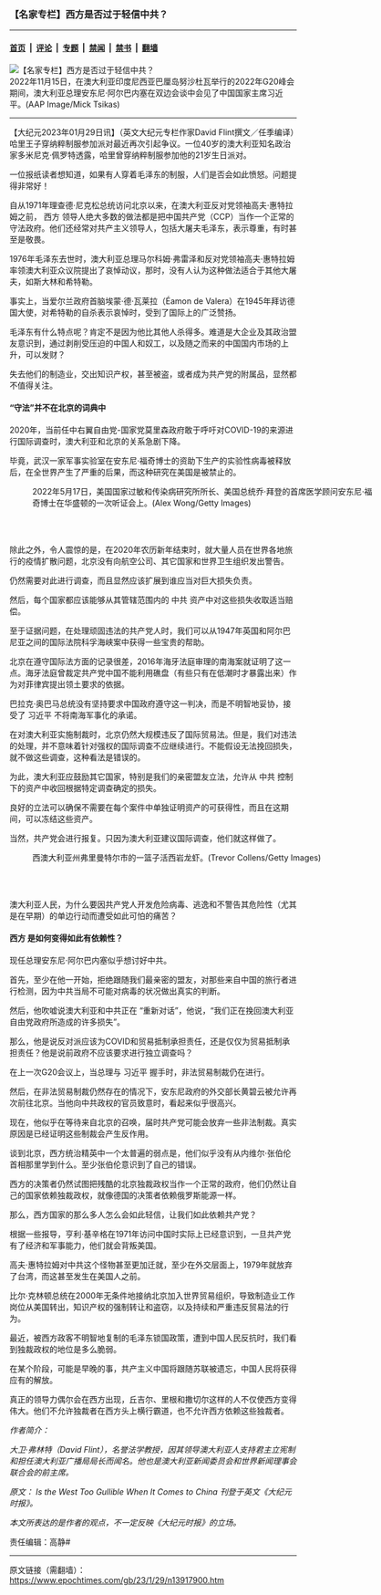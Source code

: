 ### 【名家专栏】西方是否过于轻信中共？

---

#### [首页](../../../..?n13917900) &nbsp;|&nbsp; [评论](../../../../../epoch-comment?n13917900) &nbsp;|&nbsp; [专题](../../../../../epoch-special?n13917900) &nbsp;|&nbsp; [禁闻](../../../../../epoch-news?n13917900) &nbsp;|&nbsp; [禁书](../../../../../books?n13917900) &nbsp;|&nbsp; [翻墙](https://github.com/gfw-breaker/nogfw/blob/master/README.md?n13917900)


<div><img alt="【名家专栏】西方是否过于轻信中共？" class="attachment-djy_600_400 size-djy_600_400 wp-post-image" src="https://i.epochtimes.com/assets/uploads/2023/01/id13917904-20221115001730505050-original-700x420-600x400.jpg"/>
<div class="caption">
 2022年11月15日，在澳大利亚印度尼西亚巴厘岛努沙杜瓦举行的2022年G20峰会期间，澳大利亚总理安东尼‧阿尔巴内塞在双边会谈中会见了中国国家主席习近平。(AAP Image/Mick Tsikas)
</div></div><hr/><div class="post_content" id="artbody" itemprop="articleBody">
 <!-- article content begin -->
 <p>
  【大纪元2023年01月29日讯】（英文大纪元专栏作家David Flint撰文／任季编译）哈里王子穿纳粹制服参加派对最近再次引起争议。一位40岁的澳大利亚知名政治家多米尼克‧佩罗特透露，哈里曾穿纳粹制服参加他的21岁生日派对。
 </p>
 <p>
  一位报纸读者想知道，如果有人穿着毛泽东的制服，人们是否会如此愤怒。问题提得非常好！
 </p>
 <p>
  自从1971年理查德‧尼克松总统访问北京以来，在澳大利亚反对党领袖高夫‧惠特拉姆之前，
  <ok href="https://www.epochtimes.com/gb/tag/%E8%A5%BF%E6%96%B9.html">
   西方
  </ok>
  领导人绝大多数的做法都是把中国共产党（CCP）当作一个正常的守法政府。他们还经常对共产主义领导人，包括大屠夫毛泽东，表示尊重，有时甚至是敬畏。
 </p>
 <p>
  1976年毛泽东去世时，澳大利亚总理马尔科姆‧弗雷泽和反对党领袖高夫‧惠特拉姆率领澳大利亚众议院提出了哀悼动议，那时，没有人认为这种做法适合于其他大屠夫，如斯大林和希特勒。
 </p>
 <p>
  事实上，当爱尔兰政府首脑埃蒙‧德‧瓦莱拉（Éamon de Valera）在1945年拜访德国大使，对希特勒的自杀表示哀悼时，受到了国际上的广泛赞扬。
 </p>
 <p>
  毛泽东有什么特点呢？肯定不是因为他比其他人杀得多。难道是大企业及其政治盟友意识到，通过剥削受压迫的中国人和奴工，以及随之而来的中国国内市场的上升，可以发财？
 </p>
 <p>
  失去他们的制造业，交出知识产权，甚至被盗，或者成为共产党的附属品，显然都不值得关注。
 </p>
 <h4>
  “守法”并不在北京的词典中
 </h4>
 <p>
  2020年，当前任中右翼自由党-国家党莫里森政府敢于呼吁对COVID-19的来源进行国际调查时，澳大利亚和北京的关系急剧下降。
 </p>
 <p>
  毕竟，武汉一家军事实验室在安东尼‧福奇博士的资助下生产的实验性病毒被释放后，在全世界产生了严重的后果，而这种研究在美国是被禁止的。
 </p>
 <figure aria-describedby="caption-attachment-13917906" class="wp-caption aligncenter" id="attachment_13917906" style="width: 600px">
  <ok href="https://i.epochtimes.com/assets/uploads/2023/01/id13917906-GettyImages-1397749567-600x400.jpg" target="_blank">
   <img alt="" class="size-large wp-image-13917906" src="https://i.epochtimes.com/assets/uploads/2023/01/id13917906-GettyImages-1397749567-600x400-600x400.jpg"/>
  </ok>
  <br/><figcaption class="wp-caption-text" id="caption-attachment-13917906">
   2022年5月17日，美国国家过敏和传染病研究所所长、美国总统乔‧拜登的首席医学顾问安东尼‧福奇博士在华盛顿的一次听证会上。(Alex Wong/Getty Images)
  </figcaption><br/>
 </figure><br/>
 <p>
  除此之外，令人震惊的是，在2020年农历新年结束时，就大量人员在世界各地旅行的疫情扩散问题，北京没有向航空公司、其它国家和世界卫生组织发出警告。
 </p>
 <p>
  仍然需要对此进行调查，而且显然应该扩展到谁应当对巨大损失负责。
 </p>
 <p>
  然后，每个国家都应该能够从其管辖范围内的
  <ok href="https://www.epochtimes.com/gb/tag/%E4%B8%AD%E5%85%B1.html">
   中共
  </ok>
  资产中对这些损失收取适当赔偿。
 </p>
 <p>
  至于证据问题，在处理顽固违法的共产党人时，我们可以从1947年英国和阿尔巴尼亚之间的国际法院科孚海峡案中获得一些宝贵的帮助。
 </p>
 <p>
  北京在遵守国际法方面的记录很差，2016年海牙法庭审理的南海案就证明了这一点。海牙法庭曾裁定共产党中国不能利用礁盘（有些只有在低潮时才暴露出来）作为对菲律宾提出领土要求的依据。
 </p>
 <p>
  巴拉克‧奥巴马总统没有坚持要求中国政府遵守这一判决，而是不明智地妥协，接受了
  <ok href="https://www.epochtimes.com/gb/tag/%E4%B9%A0%E8%BF%91%E5%B9%B3.html">
   习近平
  </ok>
  不将南海军事化的承诺。
 </p>
 <p>
  在对澳大利亚实施制裁时，北京仍然大规模违反了国际贸易法。但是，我们对违法的处理，并不意味着针对强权的国际调查不应继续进行。不能假设无法挽回损失，就不做这些调查，这种看法是错误的。
 </p>
 <p>
  为此，澳大利亚应鼓励其它国家，特别是我们的亲密盟友立法，允许从
  <ok href="https://www.epochtimes.com/gb/tag/%E4%B8%AD%E5%85%B1.html">
   中共
  </ok>
  控制下的资产中收回根据特定调查确定的损失。
 </p>
 <p>
  良好的立法可以确保不需要在每个案件中单独证明资产的可获得性，而且在这期间，可以冻结这些资产。
 </p>
 <p>
  当然，共产党会进行报复。只因为澳大利亚建议国际调查，他们就这样做了。
 </p>
 <figure aria-describedby="caption-attachment-13917908" class="wp-caption aligncenter" id="attachment_13917908" style="width: 600px">
  <ok href="https://i.epochtimes.com/assets/uploads/2023/01/id13917908-GettyImages-1230312139-600x400.jpg" target="_blank">
   <img alt="" class="size-large wp-image-13917908" src="https://i.epochtimes.com/assets/uploads/2023/01/id13917908-GettyImages-1230312139-600x400-600x400.jpg"/>
  </ok>
  <br/><figcaption class="wp-caption-text" id="caption-attachment-13917908">
   西澳大利亚州弗里曼特尔市的一篮子活西岩龙虾。(Trevor Collens/Getty Images)
  </figcaption><br/>
 </figure><br/>
 <p>
  澳大利亚人民，为什么要因共产党人开发危险病毒、逃逸和不警告其危险性（尤其是在早期）的单边行动而遭受如此可怕的痛苦？
 </p>
 <h4>
  <ok href="https://www.epochtimes.com/gb/tag/%E8%A5%BF%E6%96%B9.html">
   西方
  </ok>
  是如何变得如此有依赖性？
 </h4>
 <p>
  现任总理安东尼‧阿尔巴内塞似乎想讨好中共。
 </p>
 <p>
  首先，至少在他一开始，拒绝跟随我们最亲密的盟友，对那些来自中国的旅行者进行检测，因为中共当局不可能对病毒的状况做出真实的判断。
 </p>
 <p>
  然后，他吹嘘说澳大利亚和中共正在 “重新对话”，他说，“我们正在挽回澳大利亚自由党政府所造成的许多损失”。
 </p>
 <p>
  那么，他是说反对派应该为COVID和贸易抵制承担责任，还是仅仅为贸易抵制承担责任？他是说前政府不应该要求进行独立调查吗？
 </p>
 <p>
  在上一次G20会议上，当总理与
  <ok href="https://www.epochtimes.com/gb/tag/%E4%B9%A0%E8%BF%91%E5%B9%B3.html">
   习近平
  </ok>
  握手时，非法贸易制裁仍在进行。
 </p>
 <p>
  然后，在非法贸易制裁仍然存在的情况下，安东尼政府的外交部长黄碧云被允许再次前往北京。当他向中共政权的官员致意时，看起来似乎很高兴。
 </p>
 <p>
  现在，他似乎在等待来自北京的召唤，届时共产党可能会放弃一些非法制裁。真实原因是已经证明这些制裁会产生反作用。
 </p>
 <p>
  谈到北京，西方统治精英中一个太普遍的弱点是，他们似乎没有从内维尔‧张伯伦首相那里学到什么。至少张伯伦意识到了自己的错误。
 </p>
 <p>
  西方的决策者仍然试图把残酷的北京独裁政权当作一个正常的政府，他们仍然让自己的国家依赖独裁政权，就像德国的决策者依赖俄罗斯能源一样。
 </p>
 <p>
  那么，西方国家的那么多人怎么会如此轻信，让我们如此依赖共产党？
 </p>
 <p>
  根据一些报导，亨利‧基辛格在1971年访问中国时实际上已经意识到，一旦共产党有了经济和军事能力，他们就会背叛美国。
 </p>
 <p>
  高夫‧惠特拉姆对中共这个怪物甚至更加迁就，至少在外交层面上，1979年就放弃了台湾，而这甚至发生在美国人之前。
 </p>
 <p>
  比尔‧克林顿总统在2000年无条件地接纳北京加入世界贸易组织，导致制造业工作岗位从美国转出，知识产权的强制转让和盗窃，以及持续和严重违反贸易法的行为。
 </p>
 <p>
  最近，被西方政客不明智地复制的毛泽东锁国政策，遭到中国人民反抗时，我们看到独裁政权的地位是多么脆弱。
 </p>
 <p>
  在某个阶段，可能是早晚的事，共产主义中国将跟随苏联被遗忘，中国人民将获得应有的解放。
 </p>
 <p>
  真正的领导力偶尔会在西方出现，丘吉尔、里根和撒切尔这样的人不仅使西方变得伟大。他们不允许独裁者在西方头上横行霸道，也不允许西方依赖这些独裁者。
 </p>
 <p>
  <em>
   作者简介：
  </em>
 </p>
 <p>
  <em>
   大卫‧弗林特（David Flint），名誉法学教授，因其领导澳大利亚人支持君主立宪制和担任澳大利亚广播局局长而闻名。他也是澳大利亚新闻委员会和世界新闻理事会联合会的前主席。
  </em>
 </p>
 <p>
  <em>
   原文：
   <ok href="https://www.theepochtimes.com/is-the-west-too-gullible-when-it-comes-to-china_5008971.html">
    Is the West Too Gullible When It Comes to China
   </ok>
   刊登于英文《大纪元时报》。
  </em>
 </p>
 <p>
  <em>
   本文所表达的是作者的观点，不一定反映《大纪元时报》的立场。
  </em>
 </p>
 <p>
  责任编辑：高静#
 </p>
 <!-- article content end -->
 <div id="below_article_ad">
 </div>
</div>


---

原文链接（需翻墙）：https://www.epochtimes.com/gb/23/1/29/n13917900.htm